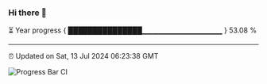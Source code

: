 ### Hi there 👋

⏳ Year progress { ███████████████▁▁▁▁▁▁▁▁▁▁▁▁▁▁▁ } 53.08 %

---

⏰ Updated on Sat, 13 Jul 2024 06:23:38 GMT

![Progress Bar CI](https://github.com/liununu/liununu/workflows/Progress%20Bar%20CI/badge.svg)
